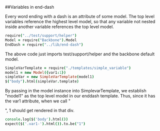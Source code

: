 ##Variables in end-dash

  Every word ending with a dash is an attribute of some model. The top level variables reference the highest level model, so that any variable not nested inside another variable references the top level model.

[](root)
```coffeescript
require("../test/support/helper")
Model = require("Backbone").Model
EndDash = require("../lib/end-dash")
```
The above code just imports test/support/helper and the backbone default model.

[](beforeEach)
```coffeescript
SimpleVarTemplate = require("./templates/simple_variable")
model1 = new Model({var1:1})
simpleVar = new SimpleVarTemplate(model1)
$("body").html(simpleVar.template)
```
By passing in the model instance into SimplevarTemplate, we establish "model1" as the top level model in our enddash template. Thus, since it has the var1 attribute, when we call "<div class="var1">", 1 should get rendered in that div.

[](it "should populate a simple variable")
```coffeescript
console.log($('body').html())
expect($('.var1-').html()).to.be("1")
```


